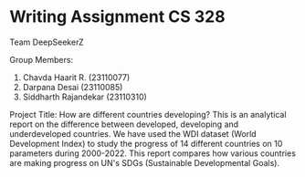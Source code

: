 # Writing Assignment CS 328

Team DeepSeekerZ

Group Members:
1) Chavda Haarit R. (23110077)
2) Darpana Desai (23110085)
3) Siddharth Rajandekar (23110310)

Project Title: How are different countries developing?
This is an analytical report on the difference between developed, developing and underdeveloped countries. We have used the WDI dataset (World Development Index) to study the progress of 14 different countries on 10 parameters during 2000-2022. This report compares how various countries are making progress on UN's SDGs (Sustainable Developmental Goals).
